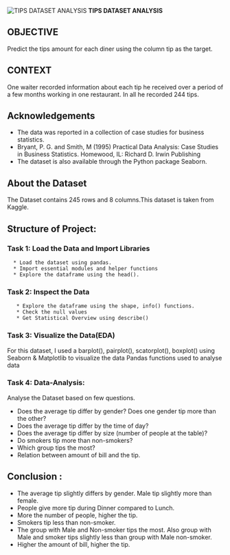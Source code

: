 ![**TIPS DATASET ANALYSIS**](C:\Users\Lenovo\Desktop\tips)
**TIPS DATASET ANALYSIS**

## OBJECTIVE
Predict the tips amount for each diner using the column tip as the target.

## CONTEXT
One waiter recorded information about each tip he received over a period of a few months working in one restaurant. In all he recorded 244 tips.

## Acknowledgements
* The data was reported in a collection of case studies for business statistics.
* Bryant, P. G. and Smith, M (1995) Practical Data Analysis: Case Studies in Business Statistics. Homewood, IL: Richard D. Irwin Publishing
* The dataset is also available through the Python package Seaborn.

## About the Dataset
The Dataset contains 245 rows and 8 columns.This dataset is taken from Kaggle.

## Structure of Project:

### Task 1: Load the Data and Import Libraries

      * Load the dataset using pandas.
      * Import essential modules and helper functions
      * Explore the dataframe using the head().
      
### Task 2: Inspect the Data

       * Explore the dataframe using the shape, info() functions.
       * Check the null values
       * Get Statistical Overview using describe()
       
### Task 3: Visualize the Data(EDA)

  For this dataset, I used a  barplot(), pairplot(), scatorplot(), boxplot() using Seaborn & Matplotlib to visualize the data Pandas functions used to analyse data

### Task 4: Data-Analysis:

 Analyse the Dataset based on few questions.
  * Does the average tip differ by gender? Does one gender tip more than the other?
  * Does the average tip differ by the time of day?
  * Does the average tip differ by size (number of people at the table)?
  * Do smokers tip more than non-smokers?
  * Which group tips the most?
  * Relation between amount of bill and the tip.
    
## Conclusion :
 * The average tip slightly differs by gender. Male tip slightly more than female.
 * People give more tip during Dinner compared to Lunch.
 *  More the number of people, higher the tip.
 *  Smokers tip less than non-smoker.
 *  The group with Male and Non-smoker tips the most. Also group with Male and smoker tips slightly less than group with Male non-smoker.
 *  Higher the amount of bill, higher the tip.
 
